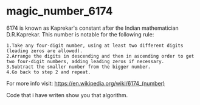 # magic_number_6174
6174 is known as Kaprekar's constant after the Indian mathematician D.R.Kaprekar. This number is notable for the following rule:

    1.Take any four-digit number, using at least two different digits (leading zeros are allowed).
    2.Arrange the digits in descending and then in ascending order to get two four-digit numbers, adding leading zeros if necessary.
    3.Subtract the smaller number from the bigger number.
    4.Go back to step 2 and repeat.
For more info visit: https://en.wikipedia.org/wiki/6174_(number)

Code that i have writen show you that algorithm.
